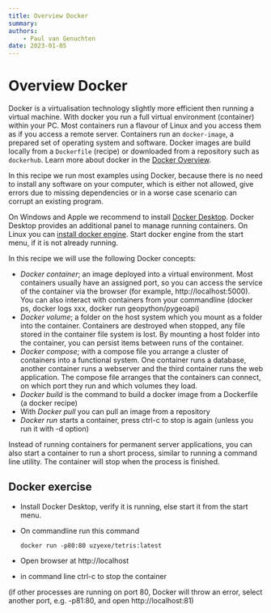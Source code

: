 ```yaml
---
title: Overview Docker
summary: 
authors:
    - Paul van Genuchten
date: 2023-01-05
---
```


# Overview Docker

Docker is a virtualisation technology slightly more efficient then running a virtual machine. With docker you run a full virtual environment (container) within your PC. Most containers run a flavour of Linux and you access them as if you access a remote server. Containers run an `docker-image`, a prepared set of operating system and software. Docker images are build locally from a `Dockerfile` (recipe) or downloaded from a repository such as `dockerhub`. Learn more about docker in the [Docker Overview](https://docs.docker.com/get-started/overview).

In this recipe we run most examples using Docker, because there is no need to install any software on your computer, which is either not allowed, give errors due to missing dependencies or in a worse case scenario can corrupt an existing program. 

On Windows and Apple we recommend to install [Docker Desktop](https://www.docker.com/products/docker-desktop/). Docker Desktop provides an additional panel to manage running containers. On Linux you can [install docker engine](https://docs.docker.com/engine/install/ubuntu/). Start docker engine from the start menu, if it is not already running.

In this recipe we will use the following Docker concepts:

- *Docker container*; an image deployed into a virtual environment. Most containers usually have an assigned port, so you can access the service of the container via the browser (for example, http://localhost:5000). You can also interact with containers from your commandline (docker ps, docker logs xxx, docker run geopython/pygeoapi)
- *Docker volume*; a folder on the host system which you mount as a folder into the container. Containers are destroyed when stopped, any file stored in the container file system is lost. By mounting a host folder into the container, you can persist items between runs of the container.
- *Docker compose*; with a compose file you arrange a cluster of containers into a functional system. One container runs a database, another container runs a webserver and the third container runs the web application. The compose file arranges that the containers can connect, on which port they run and which volumes they load.
- *Docker build* is the command to build a docker image from a Dockerfile (a docker recipe)
- With *Docker pull* you can pull an image from a repository 
- *Docker run* starts a container, press ctrl-c to stop is again (unless you run it with -d option) 

Instead of running containers for permanent server applications, you can also start a container to run a short process, similar to running a command line utility. The container will stop when the process is finished. 

## Docker exercise

- Install Docker Desktop, verify it is running, else start it from the start menu.
- On commandline run this command
  
  ```
  docker run -p80:80 uzyexe/tetris:latest
  ```

- Open browser at http://localhost
- in command line ctrl-c to stop the container

(if other processes are running on port 80, Docker will throw an error, select another port, e.g. -p81:80, and open http://localhost:81)